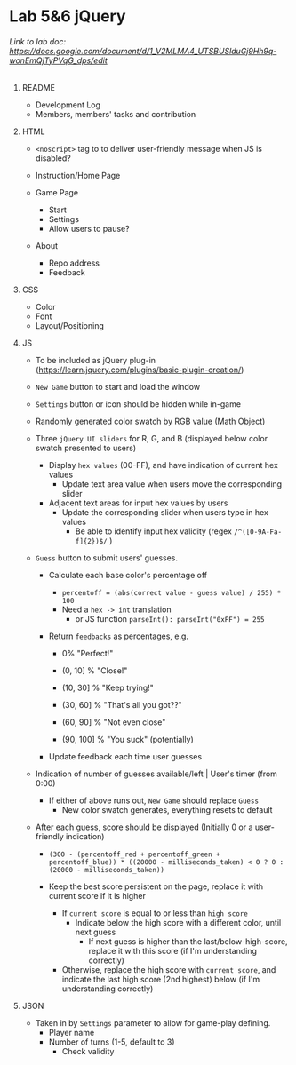 # Lab 5&6 jQuery

###### Link to lab doc: https://docs.google.com/document/d/1_V2MLMA4_UTSBUSlduGj9Hh9q-wonEmQjTyPVqG_dps/edit

1. README

   - Development Log
   - Members, members' tasks  and contribution

2. HTML

   - `<noscript>` tag to to deliver user-friendly message when JS is disabled?

   - Instruction/Home Page
   - Game Page
     - Start
     - Settings
     - Allow users to pause?
   - About
     - Repo address
     - Feedback

3. CSS

   - Color
   - Font
   - Layout/Positioning

4. JS

   - To be included as jQuery plug-in (https://learn.jquery.com/plugins/basic-plugin-creation/)

   - `New Game` button to start and load the window

   - `Settings` button or icon should be hidden while in-game

   - Randomly generated color swatch by RGB value (Math Object)

   - Three `jQuery UI sliders` for R, G, and B (displayed below color swatch presented to users)
     - Display `hex values` (00-FF), and have indication of  current hex values
       - Update text area value when users move the corresponding slider
     - Adjacent text areas for input hex values by users
       - Update the corresponding slider when users type in hex values
         - Be able to identify input hex validity (regex `/^([0-9A-Fa-f]{2})$/`  )

   - `Guess` button to submit users' guesses. 

     - Calculate each base color's percentage off
       - `percentoff = (abs(correct value - guess value) / 255) * 100`
       - Need a `hex -> int` translation
         - or JS function `parseInt(): parseInt("0xFF") = 255`
     - Return `feedbacks` as percentages, e.g.
       - 0% "Perfect!"
       - (0, 10] % "Close!"
       - (10, 30] % "Keep trying!"
       - (30, 60] % "That's all you got??"
       - (60, 90] % "Not even close"
       
        - (90, 100] % "You suck"  (potentially)

     - Update feedback each time user guesses

   - Indication of number of guesses available/left  |  User's timer (from 0:00)

     - If either of above runs out, `New Game` should replace `Guess`
       - New color swatch generates, everything resets to default
     
   - After each guess, score should be displayed (Initially 0 or a user-friendly indication)
     
     - `(300 - (percentoff_red + percentoff_green + percentoff_blue)) * ((20000 - milliseconds_taken) < 0 ? 0 : (20000 - milliseconds_taken))`
       
     - Keep the best score persistent on the page, replace it with current score if it is higher
       - If `current score` is equal to or less than `high score` 
         - Indicate below the high score with a different color, until next guess
           - If next guess is higher than the last/below-high-score, replace it with this score (if I'm understanding correctly)
       - Otherwise, replace the high score with `current score`, and indicate the last high score (2nd highest) below (if I'm understanding correctly)
   
5. JSON

   - Taken in by `Settings` parameter to allow for game-play defining.
     - Player name
     - Number of turns (1-5, default to 3)
       - Check validity



   

   

